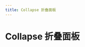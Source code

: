 ```yaml
---
title: Collapse 折叠面板
---
```


# Collapse 折叠面板

<ClientOnly>
  <collapse-demo-cn></collapse-demo-cn>
</ClientOnly>

<collapse-attributes-cn></collapse-attributes-cn>
<collapse-item-attributes-cn></collapse-item-attributes-cn>

